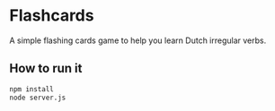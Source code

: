 # Flashcards
A simple flashing cards game to help you learn Dutch irregular verbs.

## How to run it
```bash
npm install
node server.js
```  
